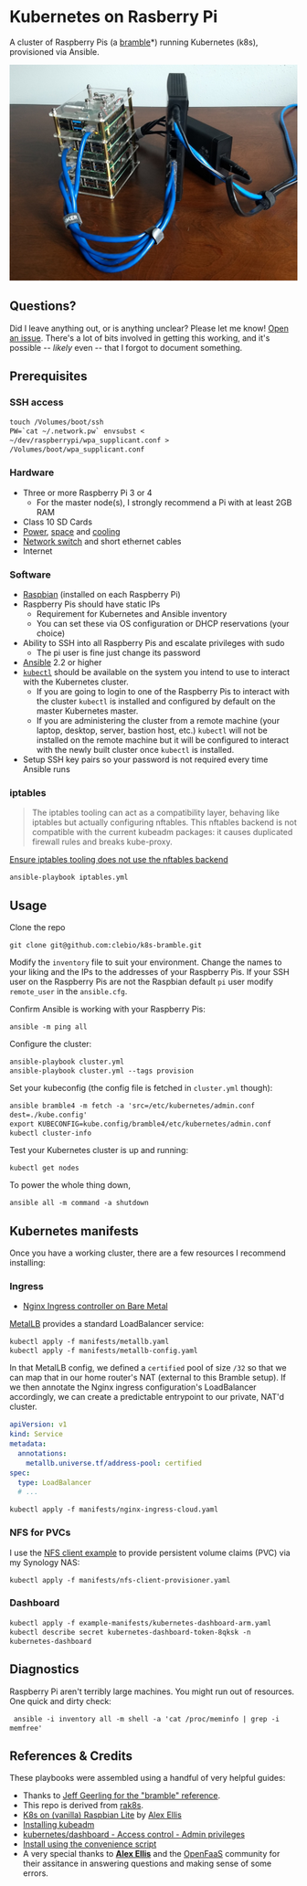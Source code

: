 # Kubernetes on Rasberry Pi

A cluster of Raspberry Pis (a [bramble][]*) running Kubernetes (k8s), provisioned via Ansible.

![Meatspace cluster](bramble.jpg)

## Questions?

Did I leave anything out, or is anything unclear? Please let me know! [Open an issue](https://github.com/clebio/k8s-bramble/issues). There's a lot of bits involved in getting this working, and it's possible -- _likely_ even -- that I forgot to document something.

## Prerequisites

### SSH access

    touch /Volumes/boot/ssh
    PW=`cat ~/.network.pw` envsubst < ~/dev/raspberrypi/wpa_supplicant.conf > /Volumes/boot/wpa_supplicant.conf

### Hardware

* Three or more Raspberry Pi 3 or 4
  * For the master node(s), I strongly recommend a Pi with at least 2GB RAM
* Class 10 SD Cards
* [Power](https://www.amazon.com/gp/product/B00P936188), [space](https://www.amazon.com/gp/product/B07MW24S61) and [cooling](https://www.amazon.com/gp/product/B0792BW2VH/)
* [Network switch](https://www.amazon.com/gp/product/B00A128S24/) and short ethernet cables
* Internet

### Software

* [Raspbian](https://www.raspberrypi.org/downloads/raspbian/) (installed on each Raspberry Pi)
* Raspberry Pis should have static IPs
    * Requirement for Kubernetes and Ansible inventory
    * You can set these via OS configuration or DHCP reservations (your choice)
* Ability to SSH into all Raspberry Pis and escalate privileges with sudo
    * The pi user is fine just change its password
* [Ansible](http://docs.ansible.com/ansible/latest/intro_installation.html) 2.2 or higher
* [`kubectl`](https://kubernetes.io/docs/tasks/tools/install-kubectl/) should be available on the system you intend to use to interact with the Kubernetes cluster.
    * If you are going to login to one of the Raspberry Pis to interact with the cluster `kubectl` is installed and configured by default on the master Kubernetes master.
    * If you are administering the cluster from a remote machine (your laptop, desktop, server, bastion host, etc.) `kubectl` will not be installed on the remote machine but it will be configured to interact with the newly built cluster once `kubectl` is installed.
* Setup SSH key pairs so your password is not required every time Ansible runs

### iptables

> The iptables tooling can act as a compatibility layer, behaving like iptables but actually configuring nftables. This nftables backend is not compatible with the current kubeadm packages: it causes duplicated firewall rules and breaks kube-proxy.

[Ensure iptables tooling does not use the nftables backend][kubeadm-iptables]

[kubeadm-iptables]: https://v1-16.docs.kubernetes.io/docs/setup/production-environment/tools/kubeadm/install-kubeadm/#check-network-adapters

    ansible-playbook iptables.yml

## Usage

Clone the repo

    git clone git@github.com:clebio/k8s-bramble.git

Modify the `inventory` file to suit your environment. Change the names
to your liking and the IPs to the addresses of your Raspberry Pis. If
your SSH user on the Raspberry Pis are not the Raspbian default `pi`
user modify `remote_user` in the `ansible.cfg`.

Confirm Ansible is working with your Raspberry Pis:

    ansible -m ping all

Configure the cluster:

    ansible-playbook cluster.yml
    ansible-playbook cluster.yml --tags provision

Set your kubeconfig (the config file is fetched in `cluster.yml` though):

    ansible bramble4 -m fetch -a 'src=/etc/kubernetes/admin.conf dest=./kube.config'
    export KUBECONFIG=kube.config/bramble4/etc/kubernetes/admin.conf
    kubectl cluster-info

Test your Kubernetes cluster is up and running:

    kubectl get nodes

To power the whole thing down,

    ansible all -m command -a shutdown

## Kubernetes manifests

Once you have a working cluster, there are a few resources I recommend installing:

### Ingress

* [Nginx Ingress controller on Bare Metal](https://kubernetes.github.io/ingress-nginx/deploy/baremetal/#a-pure-software-solution-metallb)

[MetalLB][metallb] provides a standard LoadBalancer service:

    kubectl apply -f manifests/metallb.yaml 
	kubectl apply -f manifests/metallb-config.yaml

In that MetalLB config, we defined a `certified` pool of size `/32` so that we can map that in our home router's NAT (external to this Bramble setup). If we then annotate the Nginx ingress configuration's LoadBalancer accordingly, we can create a predictable entrypoint to our private, NAT'd cluster.

```yaml
apiVersion: v1
kind: Service
metadata:
  annotations:
    metallb.universe.tf/address-pool: certified
spec:
  type: LoadBalancer
  # ...
```

    kubectl apply -f manifests/nginx-ingress-cloud.yaml
    
### NFS for PVCs

I use the [NFS client example][nfs-client] to provide persistent volume claims (PVC) via my Synology NAS:

    kubectl apply -f manifests/nfs-client-provisioner.yaml

### Dashboard

    kubectl apply -f example-manifests/kubernetes-dashboard-arm.yaml
    kubectl describe secret kubernetes-dashboard-token-8qksk -n kubernetes-dashboard


## Diagnostics

Raspberry Pi aren't terribly large machines. You might run out of resources. One quick and dirty check:

     ansible -i inventory all -m shell -a 'cat /proc/meminfo | grep -i memfree'

## References & Credits

These playbooks were assembled using a handful of very helpful guides:

* Thanks to [Jeff Geerling for the "bramble" reference][geerling].
* This repo is derived from [rak8s](https://github.com/rak8s/rak8s).
* [K8s on (vanilla) Raspbian Lite](https://gist.github.com/alexellis/fdbc90de7691a1b9edb545c17da2d975) by [Alex Ellis](https://www.alexellis.io/)
* [Installing kubeadm](https://kubernetes.io/docs/setup/independent/install-kubeadm/)
* [kubernetes/dashboard - Access control - Admin privileges](https://github.com/kubernetes/dashboard/wiki/Access-control#admin-privileges)
* [Install using the convenience script](https://docs.docker.com/engine/installation/linux/docker-ce/debian/#install-using-the-convenience-script)
* A very special thanks to [**Alex Ellis**](https://www.alexellis.io/) and the [OpenFaaS](https://www.openfaas.com/) community for their assitance in answering questions and making sense of some errors.

[bramble]: https://elinux.org/Bramble
[geerling]: https://www.jeffgeerling.com/project/raspberry-pi-dramble
[metallb]: https://metallb.universe.tf/
[nfs-client]: https://github.com/kubernetes-incubator/external-storage/tree/master/nfs-client

